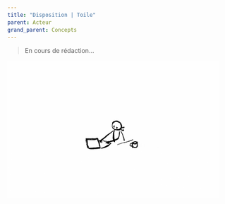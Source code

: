 ```yaml
---
title: "Disposition | Toile"
parent: Acteur
grand_parent: Concepts
---
```



> En cours de rédaction...

![SynApps](../../assets/under-progress.gif)
